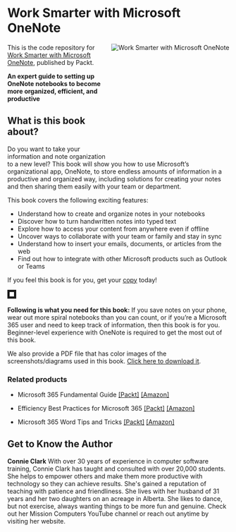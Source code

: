 # Work Smarter with Microsoft OneNote

<a href="https://www.packtpub.com/product/work-smarter-with-microsoft-onenote/9781801075664?utm_source=github&utm_medium=repository&utm_campaign=9781801075664"><img src="https://static.packt-cdn.com/products/9781801075664/cover/smaller" alt="Work Smarter with Microsoft OneNote" height="256px" align="right"></a>

This is the code repository for [Work Smarter with Microsoft OneNote](https://www.packtpub.com/product/work-smarter-with-microsoft-onenote/9781801075664?utm_source=github&utm_medium=repository&utm_campaign=9781801075664), published by Packt.

**An expert guide to setting up OneNote notebooks to become more organized, efficient, and productive**

## What is this book about?
Do you want to take your information and note organization to a new level? This book will show you how to use Microsoft’s organizational app, OneNote, to store endless amounts of information in a productive and organized way, including solutions for creating your notes and then sharing them easily with your team or department. 

This book covers the following exciting features:
* Understand how to create and organize notes in your notebooks
* Discover how to turn handwritten notes into typed text
* Explore how to access your content from anywhere even if offline
* Uncover ways to collaborate with your team or family and stay in sync
* Understand how to insert your emails, documents, or articles from the web
* Find out how to integrate with other Microsoft products such as Outlook or Teams

If you feel this book is for you, get your [copy](https://www.amazon.com/dp/1801075662) today!

<a href="https://www.packtpub.com/?utm_source=github&utm_medium=banner&utm_campaign=GitHubBanner"><img src="https://raw.githubusercontent.com/PacktPublishing/GitHub/master/GitHub.png" 
alt="https://www.packtpub.com/" border="5" /></a>

**Following is what you need for this book:**
If you save notes on your phone, wear out more spiral notebooks than you can count, or if you’re a Microsoft 365 user and need to keep track of information, then this book is for you. Beginner-level experience with OneNote is required to get the most out of this book.

We also provide a PDF file that has color images of the screenshots/diagrams used in this book. [Click here to download it](https://static.packt-cdn.com/downloads/9781801075664_ColorImages.pdf).

### Related products
* Microsoft 365 Fundamental Guide [[Packt]](https://www.packtpub.com/product/microsoft-365-fundamental-guide/9781801070195?utm_source=github&utm_medium=repository&utm_campaign=9781801070195) [[Amazon]](https://www.amazon.com/dp/1801070199)

* Efficiency Best Practices for Microsoft 365 [[Packt]](https://www.packtpub.com/product/efficiency-best-practices-for-microsoft-365/9781801072267?utm_source=github&utm_medium=repository&utm_campaign=9781801072267) [[Amazon]](https://www.amazon.com/dp/1801072264)

* Microsoft 365 Word Tips and Tricks [[Packt]](https://www.packtpub.com/product/microsoft-365-word-tips-and-tricks/9781800565432?utm_source=github&utm_medium=repository&utm_campaign=9781800565432) [[Amazon]](https://www.amazon.com/dp/1800565437)

## Get to Know the Author
**Connie Clark**
With over 30 years of experience in computer software training, Connie Clark has taught and consulted with over 20,000 students. She helps to empower others and make them more productive with technology so they can achieve results. She's gained a reputation of teaching with patience and friendliness. She lives with her husband of 31 years and her two daughters on an acreage in Alberta. She likes to dance, but not exercise, always wanting things to be more fun and genuine. Check out her Mission Computers YouTube channel or reach out anytime by visiting her website.
